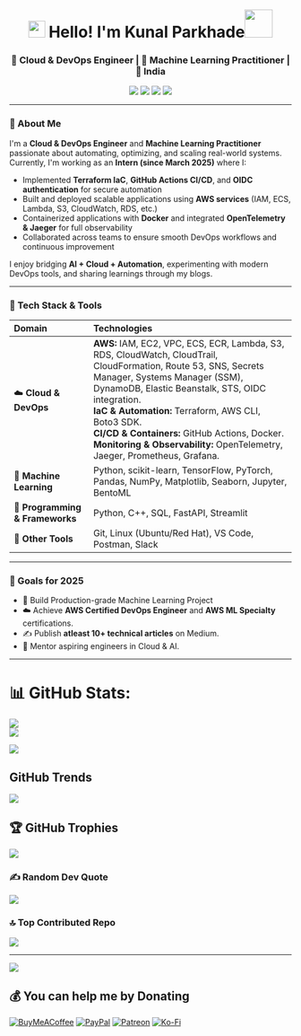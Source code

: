 <h1 align="center"><img src="https://emojis.slackmojis.com/emojis/images/1531849430/4246/blob-sunglasses.gif?1531849430" width="30"/> Hello! I'm Kunal Parkhade<img src="https://media.giphy.com/media/12oufCB0MyZ1Go/giphy.gif" width="50"></h1>
<h3 align="center">🚀 Cloud & DevOps Engineer | 🧠 Machine Learning Practitioner | 📍 India</h3>


<p align="center">
  <a href="mailto:kunalparkhade@gmail.com"><img src="https://img.shields.io/badge/Email-kunalparkhade%40gmail.com-red?style=for-the-badge&logo=gmail"></a>
  <a href="https://www.linkedin.com/in/kunal-parkhade-6157b8240/"><img src="https://img.shields.io/badge/LinkedIn-Kunal%20Parkhade-blue?style=for-the-badge&logo=linkedin"></a>
  <a href="https://medium.com/@kunalparkhade"><img src="https://img.shields.io/badge/Medium-Blog-black?style=for-the-badge&logo=medium"></a>
  <a href="https://kunalparkhade.github.io/Kunal-Parkhade-Resume/"><img src="https://img.shields.io/badge/Resume-View-green?style=for-the-badge&logo=adobeacrobatreader"></a>
</p>

---

### 🌟 About Me
I'm a **Cloud & DevOps Engineer** and **Machine Learning Practitioner** passionate about automating, optimizing, and scaling real-world systems.  
Currently, I'm working as an **Intern (since March 2025)** where I:
- Implemented **Terraform IaC**, **GitHub Actions CI/CD**, and **OIDC authentication** for secure automation  
- Built and deployed scalable applications using **AWS services** (IAM, ECS, Lambda, S3, CloudWatch, RDS, etc.)  
- Containerized applications with **Docker** and integrated **OpenTelemetry & Jaeger** for full observability  
- Collaborated across teams to ensure smooth DevOps workflows and continuous improvement  

I enjoy bridging **AI + Cloud + Automation**, experimenting with modern DevOps tools, and sharing learnings through my blogs.

---

### 🧠 Tech Stack & Tools

| Domain | Technologies |
|:--|:--|
| ☁️ **Cloud & DevOps** | **AWS:** IAM, EC2, VPC, ECS, ECR, Lambda, S3, RDS, CloudWatch, CloudTrail, CloudFormation, Route 53, SNS, Secrets Manager, Systems Manager (SSM), DynamoDB, Elastic Beanstalk, STS, OIDC integration. <br> **IaC & Automation:** Terraform, AWS CLI, Boto3 SDK. <br> **CI/CD & Containers:** GitHub Actions, Docker. <br> **Monitoring & Observability:** OpenTelemetry, Jaeger, Prometheus, Grafana. |
| 🤖 **Machine Learning** | Python, scikit-learn, TensorFlow, PyTorch, Pandas, NumPy, Matplotlib, Seaborn, Jupyter, BentoML |
| 🧩 **Programming & Frameworks** | Python, C++, SQL, FastAPI, Streamlit |
| 🧰 **Other Tools** | Git, Linux (Ubuntu/Red Hat), VS Code, Postman, Slack |

---
### 🎯 Goals for 2025
- 🧩 Build Production-grade Machine Learning Project 
- ☁️ Achieve **AWS Certified DevOps Engineer** and **AWS ML Specialty** certifications.   
- ✍️ Publish **atleast 10+ technical articles** on Medium.  
- 💬 Mentor aspiring engineers in Cloud & AI.

---

# 📊 GitHub Stats:
![](https://github-readme-stats.vercel.app/api?username=KunalParkhade&theme=vision-friendly-dark&hide_border=false&include_all_commits=true&count_private=false)<br/>
![](https://github-readme-streak-stats.herokuapp.com/?user=KunalParkhade&theme=vision-friendly-dark&hide_border=false)<br/>

![](https://github-readme-stats.vercel.app/api/top-langs/?username=KunalParkhade&theme=vision-friendly-dark&hide_border=false&include_all_commits=true&count_private=false&layout=compact)

## GitHub Trends
![](https://api.githubtrends.io/user/svg/KunalParkhade/repos?time_range=one_year&group=other&theme=dark)

## 🏆 GitHub Trophies
![](https://github-profile-trophy.vercel.app/?username=KunalParkhade&theme=vision-friendly-dark&no-frame=true&no-bg=false&margin-w=4)

### ✍️ Random Dev Quote
![](https://quotes-github-readme.vercel.app/api?type=vetical&theme=tokyonight)

### 🔝 Top Contributed Repo
![](https://github-contributor-stats.vercel.app/api?username=KunalParkhade&limit=5&theme=vision-friendly-dark&combine_all_yearly_contributions=true)

---
[![](https://visitcount.itsvg.in/api?id=KunalParkhade&icon=3&color=2)](https://visitcount.itsvg.in)

  ## 💰 You can help me by Donating
  [![BuyMeACoffee](https://img.shields.io/badge/Buy%20Me%20a%20Coffee-ffdd00?style=for-the-badge&logo=buy-me-a-coffee&logoColor=black)](https://buymeacoffee.com/kunalparkhade) [![PayPal](https://img.shields.io/badge/PayPal-00457C?style=for-the-badge&logo=paypal&logoColor=white)](https://paypal.me/kunalparkhade) [![Patreon](https://img.shields.io/badge/Patreon-F96854?style=for-the-badge&logo=patreon&logoColor=white)](https://patreon.com/CodeHub799) [![Ko-Fi](https://img.shields.io/badge/Ko--fi-F16061?style=for-the-badge&logo=ko-fi&logoColor=white)](https://ko-fi.com/kunalparkhade) 

